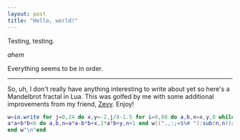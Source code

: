 ```yaml
---
layout: post
title: "Hello, world!"
---
```


Testing, testing.

*ahem*

Everything seems to be in order.

---

So, uh, I don't really have anything interesting to write about yet so here's a Mandelbrot fractal in Lua. This was golfed by me with some additional improvements from my friend, [Zevv](https://github.com/Zevv). Enjoy!

```lua
w=io.write for j=0,24 do x,y=-2,j/8-1.5 for i=0,80 do a,b,n=x,y,0 while n<9 and
a*a+b*b<6 do a,b,n=a*a-b*b+x,2*a*b+y,n+1 end w((".,:;=$%# "):sub(n,n))x=x+.0375
end w"\n"end
```
